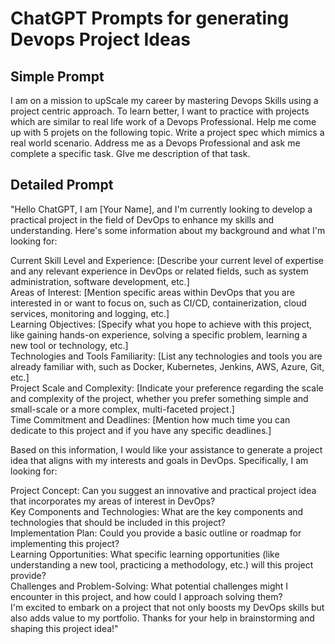 # ChatGPT Prompts for generating Devops Project Ideas

## Simple Prompt

I am on a mission to upScale my career by mastering Devops Skills using a project centric approach. To learn better, I want to practice with projects which are similar to real life work of a Devops Professional. Help me come up with 5 projets on the following topic. Write a project spec which mimics a real world scenario. Address me as a Devops Professional and ask me complete a specific task. GIve me description of that task.


## Detailed Prompt  

"Hello ChatGPT, I am [Your Name], and I'm currently looking to develop a practical project in the field of DevOps to enhance my skills and understanding. Here's some information about my background and what I'm looking for:  

Current Skill Level and Experience: [Describe your current level of expertise and any relevant experience in DevOps or related fields, such as system administration, software development, etc.]  
Areas of Interest: [Mention specific areas within DevOps that you are interested in or want to focus on, such as CI/CD, containerization, cloud services, monitoring and logging, etc.]  
Learning Objectives: [Specify what you hope to achieve with this project, like gaining hands-on experience, solving a specific problem, learning a new tool or technology, etc.]  
Technologies and Tools Familiarity: [List any technologies and tools you are already familiar with, such as Docker, Kubernetes, Jenkins, AWS, Azure, Git, etc.]  
Project Scale and Complexity: [Indicate your preference regarding the scale and complexity of the project, whether you prefer something simple and small-scale or a more complex, multi-faceted project.]  
Time Commitment and Deadlines: [Mention how much time you can dedicate to this project and if you have any specific deadlines.]  

Based on this information, I would like your assistance to generate a project idea that aligns with my interests and goals in DevOps. Specifically, I am looking for:

Project Concept: Can you suggest an innovative and practical project idea that incorporates my areas of interest in DevOps?  
Key Components and Technologies: What are the key components and technologies that should be included in this project?  
Implementation Plan: Could you provide a basic outline or roadmap for implementing this project?  
Learning Opportunities: What specific learning opportunities (like understanding a new tool, practicing a methodology, etc.) will this project provide?  
Challenges and Problem-Solving: What potential challenges might I encounter in this project, and how could I approach solving them?  
I'm excited to embark on a project that not only boosts my DevOps skills but also adds value to my portfolio. Thanks for your help in brainstorming and shaping this project idea!"  

